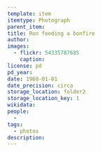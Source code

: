 ```yaml
---
template: item
itemtype: Photograph
parent_item: 
title: Ron feeding a bonfire
author: 
images:
  - flickr: 54335787685
    caption: 
license: pd
pd_year:
date: 1960-01-01
date_precision: circa
storage_location: folder2
storage_location_key: 1
wikidata: 
people:
  - 
tags:
  - photos
description: 
---
```

